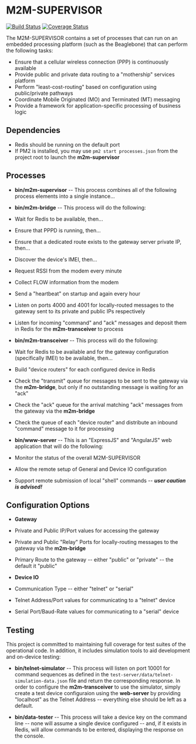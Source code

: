 M2M-SUPERVISOR 
====

[![Build Status](https://travis-ci.org/numerex/m2m-supervisor.svg)](https://travis-ci.org/numerex/m2m-supervisor)
[![Coverage Status](https://coveralls.io/repos/numerex/m2m-supervisor/badge.svg?branch=master)](https://coveralls.io/r/numerex/m2m-supervisor?branch=master)

The M2M-SUPERVISOR contains a set of processes that can run on an embedded processing platform (such as the Beaglebone)
that can perform the following tasks:

* Ensure that a cellular wireless connection (PPP) is continuously available
* Provide public and private data routing to a "mothership" services platform
* Perform "least-cost-routing" based on configuration using public/private pathways
* Coordinate Mobile Originated (MO) and Terminated (MT) messaging
* Provide a framework for application-specific processing of business logic

Dependencies
----

* Redis should be running on the default port
* If PM2 is installed, you may use `pm2 start processes.json` from the project root to launch the **m2m-supervisor**

Processes
----

* **bin/m2m-supervisor** -- This process combines all of the following process elements into a single instance...

* **bin/m2m-bridge** -- This process will do the following:
 * Wait for Redis to be available, then...
 * Ensure that PPPD is running, then...
 * Ensure that a dedicated route exists to the gateway server private IP, then...
 * Discover the device's IMEI, then...
 * Request RSSI from the modem every minute
 * Collect FLOW information from the modem
 * Send a "heartbeat" on startup and again every hour
 * Listen on ports 4000 and 4001 for locally-routed messages to the gateway sent to its private and public IPs respectively
 * Listen for incoming "command" and "ack" messages and deposit them in Redis for the **m2m-transceiver** to process

* **bin/m2m-transceiver** -- This process will do the following:
 * Wait for Redis to be available and for the gateway configuration (specifically IMEI) to be available, then...
 * Build "device routers" for each configured device in Redis
 * Check the "transmit" queue for messages to be sent to the gateway via the **m2m-bridge**, but only if no outstanding message is waiting for an "ack"
 * Check the "ack" queue for the arrival matching "ack" messages from the gateway via the **m2m-bridge**
 * Check the queue of each "device router" and distribute an inbound "command" message to it for processing

* **bin/www-server** -- This is an "ExpressJS" and "AngularJS" web application that will do the following:
 * Monitor the status of the overall M2M-SUPERVISOR
 * Allow the remote setup of General and Device IO configuration
 * Support remote submission of local "shell" commands -- _**user caution is advised!**_

Configuration Options
----

* **Gateway**
 * Private and Public IP/Port values for accessing the gateway
 * Private and Public "Relay" Ports for locally-routing messages to the gateway via the **m2m-bridge**
 * Primary Route to the gateway -- either "public" or "private" -- the default it "public"

* **Device IO**
 * Communication Type -- either "telnet" or "serial"
 * Telnet Address/Port values for communicating to a "telnet" device
 * Serial Port/Baud-Rate values for communicating to a "serial" device

Testing
----

This project is committed to maintaining full coverage for test suites of the operational code.
In addition, it includes simulation tools to aid development and on-device testing:

* **bin/telnet-simulator** -- This process will listen on port 10001 for command sequences as defined in the `test-server/data/telnet-simulation-data.json` file and return the corresponding response.
In order to configure the **m2m-transceiver** to use the simulator, simply create a test device configuraion using the **web-server** by providing "localhost" as the Telnet Address --
everything else should be left as a default.

* **bin/data-tester** -- This process will take a device key on the command line -- none will assume a single device configured -- and, if it exists in Redis, will allow commands to be entered, displaying the response on the console.